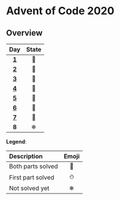 # Advent of Code 2020
## Overview
| Day | State |
|:---:|:---:|
| **[1](src/main/src/mineiwik.AoC_2020/Day1.java)**  | 🌟 |
| **[2](src/main/src/mineiwik.AoC_2020/Day2.java)**  | 🌟 |
| **[3](src/main/src/mineiwik.AoC_2020/Day3.java)**  | 🌟 |
| **[4](src/main/src/mineiwik.AoC_2020/Day4.java)**  | 🌟 |
| **[5](src/main/src/mineiwik.AoC_2020/Day5.java)**  | 🌟 |
| **[6](src/main/src/mineiwik.AoC_2020/Day6.java)**  | 🌟 |
| **[7](src/main/src/mineiwik.AoC_2020/Day7.java)**  | 🌟 |
| **8**  | ❄ |

**Legend**:

| Description | Emoji |
|:---|:---:|
| Both parts solved | 🌟 |
| First part solved | ⛄ |
|   Not solved yet  | ❄ |
